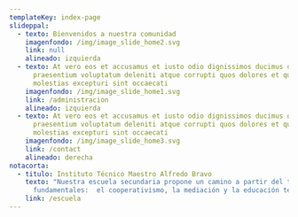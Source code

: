 ```yaml
---
templateKey: index-page
slideppal:
  - texto: Bienvenidos a nuestra comunidad
    imagenfondo: /img/image_slide_home2.svg
    link: null
    alineado: izquierda
  - texto: At vero eos et accusamus et iusto odio dignissimos ducimus qui blanditiis
      praesentium voluptatum deleniti atque corrupti quos dolores et quas
      molestias excepturi sint occaecati
    imagenfondo: /img/image_slide_home1.svg
    link: /administracion
    alineado: izquierda
  - texto: At vero eos et accusamus et iusto odio dignissimos ducimus qui blanditiis
      praesentium voluptatum deleniti atque corrupti quos dolores et quas
      molestias excepturi sint occaecati
    imagenfondo: /img/image_slide_home3.svg
    link: /contact
    alineado: derecha
notacorta:
  - titulo: Instituto Técnico Maestro Alfredo Bravo
    texto: "Nuestra escuela secundaria propone un camino a partir del tres ejes
      fundamentales:  el cooperativismo, la mediación y la educación técnica."
    link: /escuela
---
```

